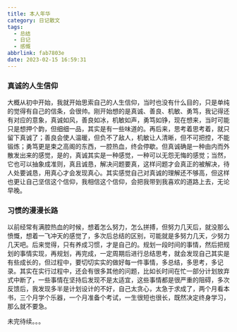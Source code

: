 ```yaml
---
title: 本人年华
category: 日记散文
tags:
  - 总结
  - 日记
  - 感慨
abbrlink: fab7803e
date: 2023-02-15 16:59:31
---
```


<!--more-->

### 真诚的人生信仰

大概从初中开始，我就开始思索自己的人生信仰，当时也没有什么目的，只是单纯的觉得有自己的信条，会很帅。刚开始想的是真诚、善良、机敏、勇笃，我记得还有对应的意象，真诚如风，善良如冰，机敏如声，勇笃如铮，现在想来，当时可能只是想押个韵，但细细一品，其实是有一些味道的。再后来，思考着思考着，就只留下真诚了；善良会使人温暖，但负不了敌人，机敏让人清晰，但不可把控，不能锻炼；勇笃更是束之高阁的东西，一腔热血，终会停歇。但真诚确是一种由内而外散发出来的感觉，是的，真诚其实是一种感觉，一种可以无怨无悔的感觉；当然，它也可以抽象成准则，真且诚恳，解决问题要真，这样问题才会真正的被解决，待人处要诚恳，用真心才会发现真心。其实感觉自己对真诚的理解还不够高，但这样也更让自己坚信这个信仰，我相信这个信仰，会把我带到我喜欢的道路上去，无论早晚。

### 习惯的漫漫长路

以前经常有满腔热血的时候，想着怎么努力，怎么拼搏，但努力几天后，就没那么愤慨，想着一飞冲天的感觉了，多次后总结的区别，可能就是多努力几天，少努力几天吧。后来觉得，只有养成习惯，才是自己的。规划一段时间的事情，然后把规划的事情实现，再规划，再完成，一定周期后进行总结思考，就会发现自己其实是有些成长的，但过程中，要切切实实的做好每一件事情，多总结，多思考，多记录。其实在实行过程中，还会有很多其他的问题，比如长时间在忙一部分计划放弃式中断了，一些事情在坚持后发现不是太适宜，这些事情都是很严重的阻碍，多次反馈后，我发现多半是计划设计的不好，自己太贪心，太急于求成了，两个月看本书，三个月学个乐器，一个月准备个考试，一生很短也很长，既然决定终身学习，那么就不要急。

未完待续。。。
